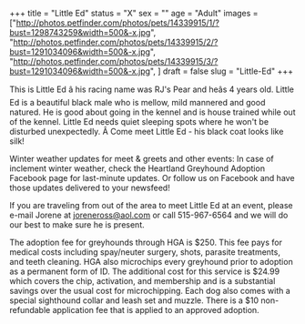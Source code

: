 +++
title = "Little Ed"
status = "X"
sex = ""
age = "Adult"
images = ["http://photos.petfinder.com/photos/pets/14339915/1/?bust=1298743259&width=500&-x.jpg",
"http://photos.petfinder.com/photos/pets/14339915/2/?bust=1291034096&width=500&-x.jpg",
"http://photos.petfinder.com/photos/pets/14339915/3/?bust=1291034096&width=500&-x.jpg",
]
draft = false
slug = "Little-Ed"
+++

This is Little Ed â his racing name was RJ's Pear and heâs 4 years old. Little Ed is a beautiful black male who is mellow, mild mannered and good natured. He is good about going in the kennel and is house trained while out of the kennel. Little Ed needs quiet sleeping spots where he won't be disturbed unexpectedly. Â Come meet Little Ed - his black coat looks like silk!


Winter weather updates for meet & greets and other events: In case of inclement winter weather, check the Heartland Greyhound Adoption Facebook page for last-minute updates. Or follow us on Facebook and have those updates delivered to your newsfeed!


If you are traveling from out of the area to meet Little Ed at an event, please e-mail Jorene at joreneross@aol.com or call 515-967-6564 and we will do our best to make sure he is present.

The adoption fee for greyhounds through HGA is $250. This fee pays for medical costs including spay/neuter surgery, shots, parasite treatments, and teeth cleaning. HGA also microchips every greyhound prior to adoption as a permanent form of ID. The additional cost for this service is $24.99 which covers the chip, activation, and membership and is a substantial savings over the usual cost for microchipping. Each dog also comes with a special sighthound collar and leash set and muzzle. There is a $10 non-refundable application fee that is applied to an approved adoption.

